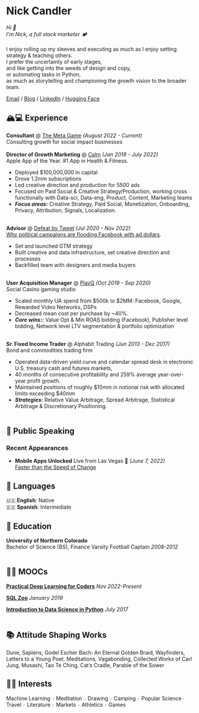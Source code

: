 # Nick Candler

_Hi 👋 <br>
I'm Nick, a full stack marketer 🏕_ <br><br>
I enjoy rolling up my sleeves and executing as much as I enjoy setting strategy & teaching others.<br>
I prefer the uncertainty of early stages, <br>
and like getting into the weeds of design and copy, <br>
or automating tasks in Python, <br>
as much as storytelling and championing the growth vision to the broader team.


[Email](mailto:nicolascandler@gmail.com) / [Blog](https://blog.themetagame.us) / [LinkedIn](https://www.linkedin.com/in/nicolascandler/) / [Hugging Face](https://huggingface.co/njc-ai) 

## 🏔💻  Experience
**Consultant** @ [The Meta Game]([https://themetagame.us](https://blog.themetagame.us)) _(August 2022 - Current)_ <br>
Consulting growth for social impact businesses
 <br><br>
**Director of Growth Marketing** @ [Calm](https://calm.com/) _(Jan 2019 - July 2022)_ <br>
Apple App of the Year.<be>
#1 App in Health & Fitness.
  - Deployed $100,000,000 in capital
  - Drove 1.2mm subscriptions
  - Led creative direction and production for 5500 ads
  - Focused on Paid Social & Creative Strategy/Production, working cross functionally with Data-sci, Data-eng, Product, Content, Marketing teams
  - **_Focus areas:_** Creative Strategy, Paid Social, Monetization, Onboarding, Privacy, Attribution, Signals, Localization.
<br><br>

**Advisor** @ [Defeat by Tweet](https://www.defeatbytweet.org/) _(Jul 2020 - Nov 2022)_ <br>
[Why political campaigns are flooding Facebook with ad dollars](https://www.cnbc.com/2020/10/08/trump-biden-pacs-spend-big-on-facebook-as-election-nears.html).
  - Set and launched GTM strategy
  - Built creative and data infrastructure, set creative direction and processes
  - Backfilled team with designers and media buyers
<br><br>

**User Acquisition Manager** @ [PlayQ](https://www.playq.com/) _(Oct 2019 - Sep 2020)_ <br>
Social Casino gaming studio
  - Scaled monthly UA spend from $500k to $2MM: Facebook, Google, Rewarded Video Networks, DSPs
  - Decreased mean cost per purchase by ~40%. 
  - **_Core wins::_** Value Opt & Min ROAS bidding (Facebook), Publisher level bidding, Network level LTV segmentation & portfolio optimization
    <br><br>

**Sr. Fixed Income Trader** @ Alphabit Trading _(Jun 2013 - Dec 2017)_ <br>
Bond and commodities trading firm
  - Operated data-driven yield curve and calendar spread desk in electronic U.S. treasury cash and futures markets,
  - 40 months of consecutive profitability and 259% average year-over-year profit growth.
  - Maintained positions of roughly $10mm in notional risk with allocated limits exceeding $40mm
  - **_Strategies:_** Relative Value Arbitrage, Spread Arbitrage, Statistical Arbitrage & Discretionary Positioning.
    <br><br>  

## 🎤 Public Speaking
    
### Recent Appearances

- **Mobile Apps Unlocked** Live from Las Vegas 🎰 _(June 7, 2022)_
<br>[Faster than the Speed of Change](https://mauvegas.wces.net/class/case-study-presented-by-appsflyer/)<br>


## 💬 Languages

🇺🇸 **English**: Native <br>
🇪🇸 **Spanish**: Intermediate
<br>

## 🐻 Education

**University of Northern Colorado**<br>
Bachelor of Science (BS), Finance
Varsity Football Captain
*2008-2012*
<br><br>

## 🧑‍💻 MOOCs
**[Practical Deep Learning for Coders](https://course.fast.ai/)** 
*Nov 2022-Present*

**[SQL Zoo](https://sqlzoo.net/wiki/SQL_Tutorial)**
*January 2019*

**[Introduction to Data Science in Python](https://www.coursera.org/learn/python-data-analysis)**
*July 2017*<br><br>

## 📚 Attitude Shaping Works
 Dune, Sapiens, Godel Escher Bach: An Eternal Golden Braid, Wayfinders, Letters to a Young Poet.
Meditations, Vagabonding, Collected Works of Carl Jung, Musashi, Tao Te Ching, Cat’s Cradle, Parable of the Sower

## 🤸‍♀️ Interests
Machine Learning ٠ Meditation ٠ Drawing ٠ Camping ٠ Popular Science٠ Travel ٠ Literature ٠ Markets ٠ Athletics ٠ Games

